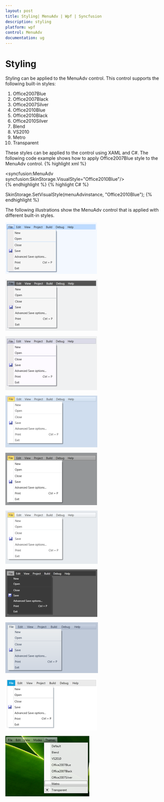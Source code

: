 ```yaml
---
layout: post
title: Styling| MenuAdv | Wpf | Syncfusion
description: styling
platform: wpf
control: MenuAdv
documentation: ug
---
```


# Styling

Styling can be applied to the MenuAdv control. This control supports the following built-in styles:

1. Office2007Blue
2. Office2007Black
3. Office2007Silver
4. Office2010Blue
5. Office2010Black
6. Office2010Silver
7. Blend
8. VS2010
9. Metro
10. Transparent

These styles can be applied to the control using XAML and C#. The following code example shows how to apply Office2007Blue style to the MenuAdv control.
{% highlight xml %}



<syncfusion:MenuAdv        syncfusion:SkinStorage.VisualStyle="Office2010Blue"/>    
{% endhighlight %}
{% highlight C# %}


SkinStorage.SetVisualStyle(menuAdvinstance, "Office2010Blue");</td></tr>
{% endhighlight %}


The following illustrations show the MenuAdv control that is applied with different built-in styles.

![](Styling_images/Styling_img1.png)


![](Styling_images/Styling_img2.png)


![](Styling_images/Styling_img3.png)


![](Styling_images/Styling_img4.png)


![](Styling_images/Styling_img5.png)


![](Styling_images/Styling_img6.png)


![](Styling_images/Styling_img7.png)


![](Styling_images/Styling_img8.png)


![](Styling_images/Styling_img9.png)


![](Styling_images/Styling_img10.png)


